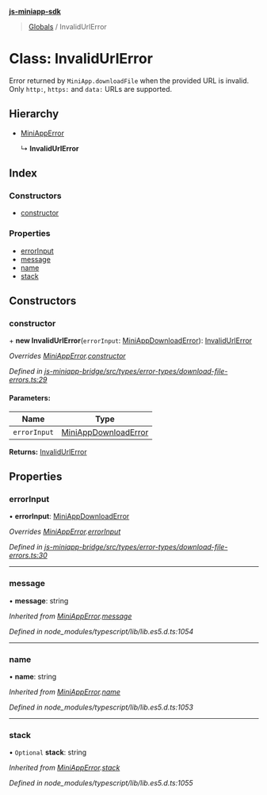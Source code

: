 **[js-miniapp-sdk](../README.md)**

> [Globals](../README.md) / InvalidUrlError

# Class: InvalidUrlError

Error returned by `MiniApp.downloadFile` when the provided URL is invalid.
Only `http:`, `https:` and `data:` URLs are supported.

## Hierarchy

* [MiniAppError](miniapperror.md)

  ↳ **InvalidUrlError**

## Index

### Constructors

* [constructor](invalidurlerror.md#constructor)

### Properties

* [errorInput](invalidurlerror.md#errorinput)
* [message](invalidurlerror.md#message)
* [name](invalidurlerror.md#name)
* [stack](invalidurlerror.md#stack)

## Constructors

### constructor

\+ **new InvalidUrlError**(`errorInput`: [MiniAppDownloadError](../interfaces/miniappdownloaderror.md)): [InvalidUrlError](invalidurlerror.md)

*Overrides [MiniAppError](miniapperror.md).[constructor](miniapperror.md#constructor)*

*Defined in [js-miniapp-bridge/src/types/error-types/download-file-errors.ts:29](https://github.com/rakutentech/js-miniapp/blob/cac19e7/js-miniapp-bridge/src/types/error-types/download-file-errors.ts#L29)*

#### Parameters:

Name | Type |
------ | ------ |
`errorInput` | [MiniAppDownloadError](../interfaces/miniappdownloaderror.md) |

**Returns:** [InvalidUrlError](invalidurlerror.md)

## Properties

### errorInput

•  **errorInput**: [MiniAppDownloadError](../interfaces/miniappdownloaderror.md)

*Overrides [MiniAppError](miniapperror.md).[errorInput](miniapperror.md#errorinput)*

*Defined in [js-miniapp-bridge/src/types/error-types/download-file-errors.ts:30](https://github.com/rakutentech/js-miniapp/blob/cac19e7/js-miniapp-bridge/src/types/error-types/download-file-errors.ts#L30)*

___

### message

•  **message**: string

*Inherited from [MiniAppError](miniapperror.md).[message](miniapperror.md#message)*

*Defined in node_modules/typescript/lib/lib.es5.d.ts:1054*

___

### name

•  **name**: string

*Inherited from [MiniAppError](miniapperror.md).[name](miniapperror.md#name)*

*Defined in node_modules/typescript/lib/lib.es5.d.ts:1053*

___

### stack

• `Optional` **stack**: string

*Inherited from [MiniAppError](miniapperror.md).[stack](miniapperror.md#stack)*

*Defined in node_modules/typescript/lib/lib.es5.d.ts:1055*
